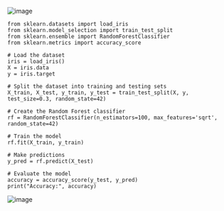 ![image](https://user-images.githubusercontent.com/60442877/235328661-24ce4b14-0d04-4d96-b028-6d970f223b48.png)

    from sklearn.datasets import load_iris
    from sklearn.model_selection import train_test_split
    from sklearn.ensemble import RandomForestClassifier
    from sklearn.metrics import accuracy_score

    # Load the dataset
    iris = load_iris()
    X = iris.data
    y = iris.target

    # Split the dataset into training and testing sets
    X_train, X_test, y_train, y_test = train_test_split(X, y, test_size=0.3, random_state=42)

    # Create the Random Forest classifier
    rf = RandomForestClassifier(n_estimators=100, max_features='sqrt', random_state=42)

    # Train the model
    rf.fit(X_train, y_train)

    # Make predictions
    y_pred = rf.predict(X_test)

    # Evaluate the model
    accuracy = accuracy_score(y_test, y_pred)
    print("Accuracy:", accuracy)

![image](https://user-images.githubusercontent.com/60442877/235328665-5b6ae976-160d-4bb0-9c80-88cffa613579.png)
